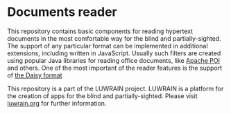 
# Documents reader

This repository contains basic components for reading hypertext documents
in the most comfortable way for  the blind and partially-sighted.
The support of any particular format  can be implemented in additional extensions,
including written in JavaScript.
Usually such filters are created using popular Java libraries for reading office documents, like [Apache POI](https://poi.apache.org/) and others.
One of the most important of the reader features is the support of [the Daisy format](https://en.wikipedia.org/wiki/DAISY_Digital_Talking_Book)

This repository is a part of the LUWRAIN project.
LUWRAIN is a platform for the creation of apps for the blind and partially-sighted.
Please visit [luwrain.org](http://luwrain.org/?lang=en) for further information.
